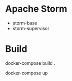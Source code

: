 # Apache Storm

* storm-base
* storm-supervisor

# Build
docker-compose build .

docker-compose up


